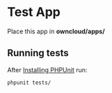 # Test App
Place this app in **owncloud/apps/**


## Running tests
After [Installing PHPUnit](http://phpunit.de/getting-started.html) run:

    phpunit tests/